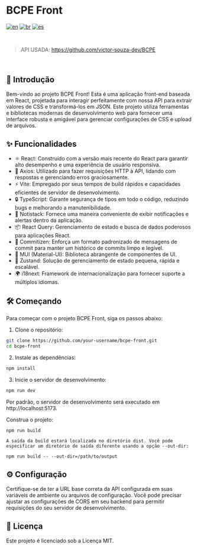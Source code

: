 # BCPE Front

[![en](https://img.shields.io/badge/lang-en-red.svg)](https://github.com/victor-souza-dev/BCPE_Front/blob/main/README.md)
[![br](https://img.shields.io/badge/lang-br-green.svg)](https://github.com/victor-souza-dev/BCPE_Front/blob/main/README-br.md)
[![es](https://img.shields.io/badge/lang-es-orange.svg)](https://github.com/victor-souza-dev/BCPE_Front/blob/main/README-es.md)

<br />

> API USADA: https://github.com/victor-souza-dev/BCPE

<br />

## 🚀 Introdução
Bem-vindo ao projeto BCPE Front! Esta é uma aplicação front-end baseada em React, projetada para interagir perfeitamente com nossa API para extrair valores de CSS e transformá-los em JSON. Este projeto utiliza ferramentas e bibliotecas modernas de desenvolvimento web para fornecer uma interface robusta e amigável para gerenciar configurações de CSS e upload de arquivos.

## ✨ Funcionalidades
- ⚛️ React: Construído com a versão mais recente do React para garantir alto desempenho e uma experiência de usuário responsiva.
- 📡 Axios: Utilizado para fazer requisições HTTP à API, lidando com respostas e gerenciando erros graciosamente.
- ⚡ Vite: Empregado por seus tempos de build rápidos e capacidades eficientes de servidor de desenvolvimento.
- 🔒 TypeScript: Garante segurança de tipos em todo o código, reduzindo bugs e melhorando a manutenibilidade.
- 🔔 Notistack: Fornece uma maneira conveniente de exibir notificações e alertas dentro da aplicação.
- 📦 React Query: Gerenciamento de estado e busca de dados poderosos para aplicações React.
- 📝 Commitizen: Enforça um formato padronizado de mensagens de commit para manter um histórico de commits limpo e legível.
- 🎨 MUI (Material-UI): Biblioteca abrangente de componentes de UI.
- 💾 Zustand: Solução de gerenciamento de estado pequena, rápida e escalável.
- 🌍 i18next: Framework de internacionalização para fornecer suporte a múltiplos idiomas.

## 🛠️ Começando
Para começar com o projeto BCPE Front, siga os passos abaixo:

1. Clone o repositório:

```bash
git clone https://github.com/your-username/bcpe-front.git
cd bcpe-front
```
2. Instale as dependências:
```bash
npm install
```
3. Inicie o servidor de desenvolvimento:
```bash
npm run dev
```
Por padrão, o servidor de desenvolvimento será executado em http://localhost:5173.

Construa o projeto:

```
npm run build

A saída da build estará localizada no diretório dist. Você pode especificar um diretório de saída diferente usando a opção --out-dir:
```

```
npm run build -- --out-dir=/path/to/output
```

## ⚙️ Configuração
Certifique-se de ter a URL base correta da API configurada em suas variáveis de ambiente ou arquivos de configuração. Você pode precisar ajustar as configurações de CORS em seu backend para permitir requisições do seu servidor de desenvolvimento.

## 📜 Licença
Este projeto é licenciado sob a Licença MIT.
